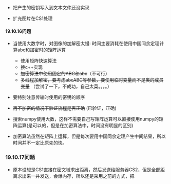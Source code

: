- 把产生的密钥写入到文本文件还没实现

- 扩充图片在CS1处理

#### 19.10.16问题

- 当使用大数字时，对图像的加解密太慢: 时间主要消耗在使用中国同余定理计算abc和加密时的矩阵运算
    - 使用矩阵快速算法
    - 换c++实现
    - ~~加密算法中使用固定的ABC和abc~~（不可行）
    - ~~多线程加解密，要考虑abcABC等参数，要使用临时变量而不是类的成员变量~~ （尝试了一下，不成功，自己太菜。。。。）

- 要特别注意传输时使用的密钥的顺序
- ~~再不加密的情况下验证流程是否正确~~ (已验证，正确)
- 搜索numpy使用大数，这样不需要自己写矩阵运算可以直接使用numpy的矩阵运算(是可以的，但是在加密算法中，时间没有明显的区别)
- 加密算法虽然在矩阵上运算，但是每次要用中国同余定理产生中间结果，所以时间并不一定比原先的快。

### 19.10.17问题
- 原本设想是CS1直接在密文域求出距离，然后发送给服务器CS2，但是全部距离求出来一并发送，会爆内存，所以还是采用之前的方式，把